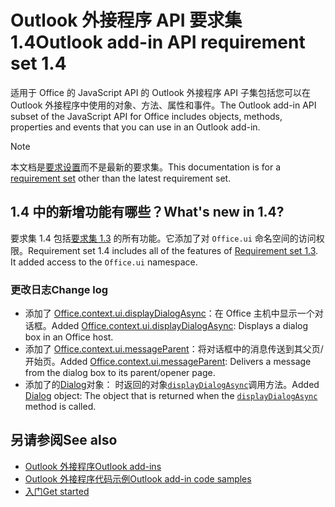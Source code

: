# <a name="outlook-add-in-api-requirement-set-14"></a><span data-ttu-id="2996d-101">Outlook 外接程序 API 要求集 1.4</span><span class="sxs-lookup"><span data-stu-id="2996d-101">Outlook add-in API requirement set 1.4</span></span>

<span data-ttu-id="2996d-102">适用于 Office 的 JavaScript API 的 Outlook 外接程序 API 子集包括您可以在 Outlook 外接程序中使用的对象、方法、属性和事件。</span><span class="sxs-lookup"><span data-stu-id="2996d-102">The Outlook add-in API subset of the JavaScript API for Office includes objects, methods, properties and events that you can use in an Outlook add-in.</span></span>

> [!NOTE]
> <span data-ttu-id="2996d-103">本文档是[要求设置](/javascript/office/requirement-sets/outlook-api-requirement-sets)而不是最新的要求集。</span><span class="sxs-lookup"><span data-stu-id="2996d-103">This documentation is for a [requirement set](/javascript/office/requirement-sets/outlook-api-requirement-sets) other than the latest requirement set.</span></span>

## <a name="whats-new-in-14"></a><span data-ttu-id="2996d-104">1.4 中的新增功能有哪些？</span><span class="sxs-lookup"><span data-stu-id="2996d-104">What's new in 1.4?</span></span>

<span data-ttu-id="2996d-p101">要求集 1.4 包括[要求集 1.3](../requirement-set-1.3/outlook-requirement-set-1.3.md) 的所有功能。它添加了对 `Office.ui` 命名空间的访问权限。</span><span class="sxs-lookup"><span data-stu-id="2996d-p101">Requirement set 1.4 includes all of the features of [Requirement set 1.3](../requirement-set-1.3/outlook-requirement-set-1.3.md). It added access to the `Office.ui` namespace.</span></span>

### <a name="change-log"></a><span data-ttu-id="2996d-107">更改日志</span><span class="sxs-lookup"><span data-stu-id="2996d-107">Change log</span></span>

- <span data-ttu-id="2996d-108">添加了 [Office.context.ui.displayDialogAsync](/javascript/api/office/office.ui#displaydialogasync-startaddress--options--callback-)：在 Office 主机中显示一个对话框。</span><span class="sxs-lookup"><span data-stu-id="2996d-108">Added [Office.context.ui.displayDialogAsync](/javascript/api/office/office.ui#displaydialogasync-startaddress--options--callback-): Displays a dialog box in an Office host.</span></span>
- <span data-ttu-id="2996d-109">添加了 [Office.context.ui.messageParent](/javascript/api/office/office.ui#messageparent-messageobject-)：将对话框中的消息传送到其父页/开始页。</span><span class="sxs-lookup"><span data-stu-id="2996d-109">Added [Office.context.ui.messageParent](/javascript/api/office/office.ui#messageparent-messageobject-): Delivers a message from the dialog box to its parent/opener page.</span></span>
- <span data-ttu-id="2996d-110">添加了的[Dialog](/javascript/api/office/office.dialog)对象： 时返回的对象[`displayDialogAsync`](/javascript/api/office/office.ui#displaydialogasync-startaddress--options--callback-)调用方法。</span><span class="sxs-lookup"><span data-stu-id="2996d-110">Added [Dialog](/javascript/api/office/office.dialog) object: The object that is returned when the [`displayDialogAsync`](/javascript/api/office/office.ui#displaydialogasync-startaddress--options--callback-) method is called.</span></span>

## <a name="see-also"></a><span data-ttu-id="2996d-111">另请参阅</span><span class="sxs-lookup"><span data-stu-id="2996d-111">See also</span></span>

- [<span data-ttu-id="2996d-112">Outlook 外接程序</span><span class="sxs-lookup"><span data-stu-id="2996d-112">Outlook add-ins</span></span>](https://docs.microsoft.com/outlook/add-ins/)
- [<span data-ttu-id="2996d-113">Outlook 外接程序代码示例</span><span class="sxs-lookup"><span data-stu-id="2996d-113">Outlook add-in code samples</span></span>](https://developer.microsoft.com/outlook/gallery/?filterBy=Outlook,Samples,Add-ins)
- [<span data-ttu-id="2996d-114">入门</span><span class="sxs-lookup"><span data-stu-id="2996d-114">Get started</span></span>](https://docs.microsoft.com/outlook/add-ins/quick-start)